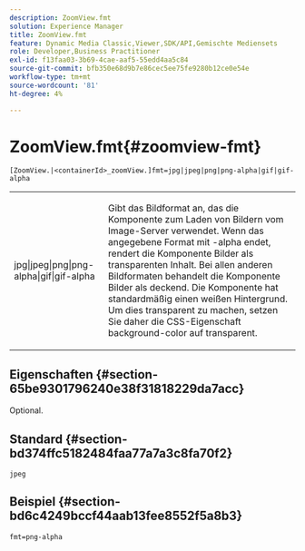 ```yaml
---
description: ZoomView.fmt
solution: Experience Manager
title: ZoomView.fmt
feature: Dynamic Media Classic,Viewer,SDK/API,Gemischte Mediensets
role: Developer,Business Practitioner
exl-id: f13faa03-3b69-4cae-aaf5-55edd4aa5c84
source-git-commit: bfb350e68d9b7e86cec5ee75fe9280b12ce0e54e
workflow-type: tm+mt
source-wordcount: '81'
ht-degree: 4%

---
```


# ZoomView.fmt{#zoomview-fmt}

`[ZoomView.|<containerId>_zoomView.]fmt=jpg|jpeg|png|png-alpha|gif|gif-alpha`

<table id="table_441553CD34C94A58A9D7CBF772DEDDB6"> 
 <tbody> 
  <tr> 
   <td colname="col1"> <p> <span class="codeph"> jpg|jpeg|png|png-alpha|gif|gif-alpha</span> </p> </td> 
   <td colname="col2"> <p> Gibt das Bildformat an, das die Komponente zum Laden von Bildern vom Image-Server verwendet. Wenn das angegebene Format mit <span class="codeph"> -alpha</span> endet, rendert die Komponente Bilder als transparenten Inhalt. Bei allen anderen Bildformaten behandelt die Komponente Bilder als deckend. Die Komponente hat standardmäßig einen weißen Hintergrund. Um dies transparent zu machen, setzen Sie daher die CSS-Eigenschaft <span class="codeph"> background-color</span> auf <span class="codeph"> transparent</span>. </p> </td> 
  </tr> 
 </tbody> 
</table>

## Eigenschaften {#section-65be9301796240e38f31818229da7acc}

Optional.

## Standard {#section-bd374ffc5182484faa77a7a3c8fa70f2}

`jpeg`

## Beispiel {#section-bd6c4249bccf44aab13fee8552f5a8b3}

`fmt=png-alpha`
